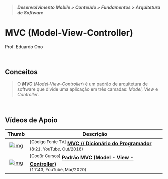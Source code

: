 > <h5>Desenvolvimento Mobile > Conteúdo > Fundamentos > Arquitetura de Software</h5>

# MVC (Model-View-Controller)

Prof. Eduardo Ono

<br>

## Conceitos

> O ___MVC___ (_Model-View-Controller_) é um padrão de arquitetura de software que divide uma aplicação em três camadas: _Model_, _View_ e _Controller_.

<br>

## Vídeos de Apoio

| Thumb | Descrição |
| :-: | --- |
| [![img](https://img.youtube.com/vi/jyTNhT67ZyY/default.jpg)](https://www.youtube.com/watch?v=jyTNhT67ZyY) | <sup>[Código Fonte TV]</sup> [__MVC // Dicionário do Programador__](https://www.youtube.com/watch?v=jyTNhT67ZyY)<br><sub>(8:21, YouTube, Out/2018)</sub>
| [![img](https://img.youtube.com/vi/mMDt9g7bMjk/default.jpg)](https://www.youtube.com/watch?v=mMDt9g7bMjk) | <sup>[Cod3r Cursos]</sup> [__Padrão MVC (Model - View - Controller)__](https://www.youtube.com/watch?v=mMDt9g7bMjk)<br><sub>(17:43, YouTube, Mar/2020)</sub>

<br>
